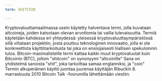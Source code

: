 ```yaml
---
term: SHITCOIN

---
```

Kryptovaluuttamaailmassa usein käytetty halventava termi, jolla kuvataan altcoineja, joiden katsotaan olevan arvottomia tai vailla tulevaisuutta. Termiä käytetään kahdessa eri yhteydessä: yleisessä kryptovaluuttaympäristössä sillä viitataan projektiin, josta puuttuu teknologinen innovaatio, jolla ei ole konkreettista käyttötarkoitusta tai joka on ensisijaisesti liiallisen spekuloinnin tulos. Bitcoin-maximalisteille termi kattaa kaikki muut kryptovaluutat kuin Bitcoinin (BTC), jolloin "shitcoin" on synonyymi "altcoinille" Sana on yhdistelmä sanoista "shit", joka tarkoittaa samaa englanniksi, ja "coin" Termin alkuperäinen käyttö juontaa juurensa käyttäjän Ribuckin 8. marraskuuta 2010 Bitcoin Talk -foorumilla lähettämään viestiin.